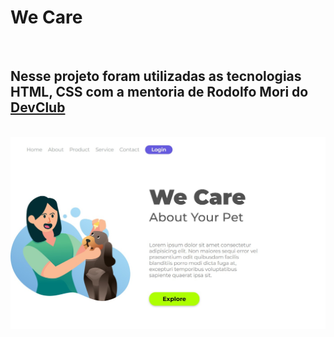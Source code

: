 <h1>We Care</h1>
<br>
<h2>Nesse projeto foram utilizadas as tecnologias HTML, CSS com a mentoria de Rodolfo Mori do <a href="https://rodolfomori.com.br/devclub">DevClub</a></h2>
<br>
<img src="https://github.com/willianoliveira80/projeto-we-care/blob/master/img/img%20we%20care.jpg?raw=true" />
